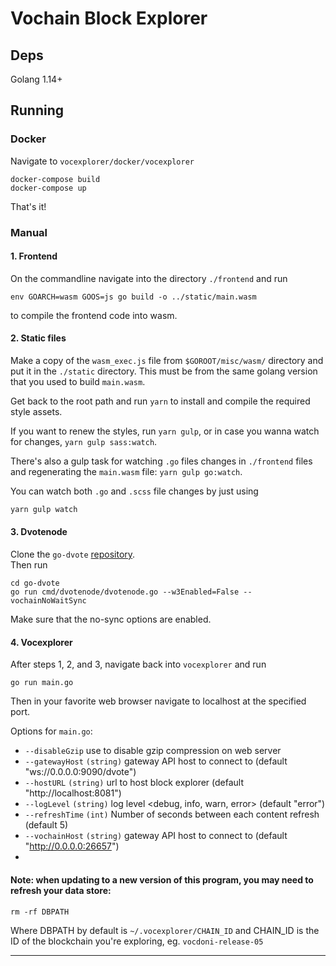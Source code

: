 # Vochain Block Explorer

## Deps

Golang 1.14+

## Running

### Docker

Navigate to `vocexplorer/docker/vocexplorer`
~~~
docker-compose build
docker-compose up
~~~
That's it!

### Manual

#### 1. Frontend

On the commandline navigate into the directory `./frontend` and run 
~~~
env GOARCH=wasm GOOS=js go build -o ../static/main.wasm
~~~
to compile the frontend code into wasm.

#### 2. Static files

Make a copy of the `wasm_exec.js` file from `$GOROOT/misc/wasm/` directory and put it in the `./static` directory.  This must be from the same golang version that you used to build `main.wasm`.

Get back to the root path and run `yarn` to install and compile the required style assets.

If you want to renew the styles, run `yarn gulp`, or in case you wanna watch for changes, `yarn gulp sass:watch`.

There's also a gulp task for watching `.go` files changes in `./frontend` files and regenerating the `main.wasm` file: `yarn gulp go:watch`.

You can watch both `.go` and `.scss` file changes by just using

~~~bash
yarn gulp watch
~~~

#### 3. Dvotenode

Clone the `go-dvote` [repository](https://gitlab.com/vocdoni/go-dvote).  
Then run 
~~~
cd go-dvote
go run cmd/dvotenode/dvotenode.go --w3Enabled=False --vochainNoWaitSync 
~~~
Make sure that the no-sync options are enabled.

#### 4. Vocexplorer

After steps 1, 2, and 3, navigate back into `vocexplorer` and run
~~~ 
go run main.go
~~~ 
Then in your favorite web browser navigate to localhost at the specified port.

Options for `main.go`:
- `--disableGzip`          use to disable gzip compression on web server
- `--gatewayHost` `(string)`   gateway API host to connect to (default "ws://0.0.0.0:9090/dvote")
- `--hostURL` `(string)`       url to host block explorer (default "http://localhost:8081")
- `--logLevel` `(string)`      log level <debug, info, warn, error> (default "error")
- `--refreshTime` `(int)`      Number of seconds between each content refresh (default 5)
- `--vochainHost` `(string)`   gateway API host to connect to (default "http://0.0.0.0:26657")
- 
#### Note: when updating to a new version of this program, you may need to refresh your data store:
~~~
rm -rf DBPATH
~~~ 
Where DBPATH by default is 
`~/.vocexplorer/CHAIN_ID`
and CHAIN_ID is the ID of the blockchain you're exploring, eg. `vocdoni-release-05`

----
